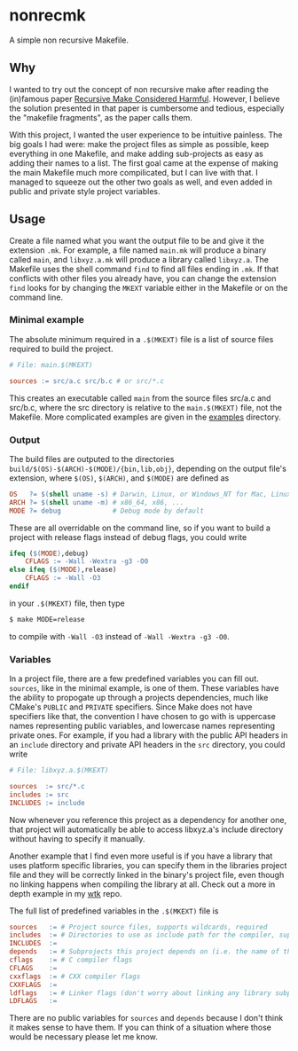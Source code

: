 # nonrecmk
A simple non recursive Makefile.

## Why
I wanted to try out the concept of non recursive make after reading the (in)famous paper [Recursive Make Considered Harmful](https://accu.org/journals/overload/14/71/miller_2004/). However, I believe the solution presented in that paper is cumbersome and tedious, especially the "makefile fragments", as the paper calls them.

With this project, I wanted the user experience to be intuitive painless. The big goals I had were: make the project files as simple as possible, keep everything in one Makefile, and make adding sub-projects as easy as adding their names to a list. The first goal came at the expense of making the main Makefile much more compilicated, but I can live with that. I managed to squeeze out the other two goals as well, and even added in public and private style project variables.

## Usage
Create a file named what you want the output file to be and give it the extension `.mk`. For example, a file named `main.mk` will produce a binary called `main`, and `libxyz.a.mk` will produce a library called `libxyz.a`. The Makefile uses the shell command `find` to find all files ending in `.mk`. If that conflicts with other files you already have, you can change the extension `find` looks for by changing the `MKEXT` variable either in the Makefile or on the command line.

### Minimal example
The absolute minimum required in a `.$(MKEXT)` file is a list of source files required to build the project.

```Makefile
# File: main.$(MKEXT)

sources := src/a.c src/b.c # or src/*.c
```

This creates an executable called `main` from the source files src/a.c and src/b.c, where the src directory is relative to the `main.$(MKEXT)` file, not the Makefile. More complicated examples are given in the [examples](https://www.github.com/nosbod18/nonrecmk/tree/main/examples) directory.

### Output
The build files are outputed to the directories `build/$(OS)-$(ARCH)-$(MODE)/{bin,lib,obj}`, depending on the output file's extension, where `$(OS)`, `$(ARCH)`, and `$(MODE)` are defined as

```Makefile
OS   ?= $(shell uname -s) # Darwin, Linux, or Windows_NT for Mac, Linux, and Windows respectively
ARCH ?= $(shell uname -m) # x86_64, x86, ...
MODE ?= debug             # Debug mode by default
```

These are all overridable on the command line, so if you want to build a project with release flags instead of debug flags, you could write

```Makefile
ifeq ($(MODE),debug)
    CFLAGS := -Wall -Wextra -g3 -O0
else ifeq ($(MODE),release)
    CFLAGS := -Wall -O3
endif
```

in your `.$(MKEXT)` file, then type

```bash
$ make MODE=release
```

to compile with `-Wall -O3` instead of `-Wall -Wextra -g3 -O0`.

### Variables
In a project file, there are a few predefined variables you can fill out. `sources`, like in the minimal example, is one of them. These variables have the ability to propogate up through a projects dependencies, much like CMake's `PUBLIC` and `PRIVATE` specifiers. Since Make does not have specifiers like that, the convention I have chosen to go with is uppercase names representing public variables, and lowercase names representing private ones. For example, if you had a library with the public API headers in an `include` directory and private API headers in the `src` directory, you could write

```Makefile
# File: libxyz.a.$(MKEXT)

sources  := src/*.c
includes := src
INCLUDES := include
```

Now whenever you reference this project as a dependency for another one, that project will automatically be able to access libxyz.a's include directory without having to specify it manually.

Another example that I find even more useful is if you have a library that uses platform specific libraries, you can specify them in the libraries project file and they will be correctly linked in the binary's project file, even though no linking happens when compiling the library at all. Check out a more in depth example in my [wtk](https://www.github.com/nosbod18/wtk) repo.

The full list of predefined variables in the `.$(MKEXT)` file is

```Makefile
sources   := # Project source files, supports wildcards, required
includes  := # Directories to use as include path for the compiler, supports wildcards
INCLUDES  :=
depends   := # Subprojects this project depends on (i.e. the name of their .$(MKEXT) file without the .$(MKEXT) extension)
cflags    := # C compiler flags
CFLAGS    :=
cxxflags  := # CXX compiler flags
CXXFLAGS  :=
ldflags   := # Linker flags (don't worry about linking any library subprojects, that happens automatically)
LDFLAGS   :=
```

There are no public variables for `sources` and `depends` because I don't think it makes sense to have them. If you can think of a situation where those would be necessary please let me know.